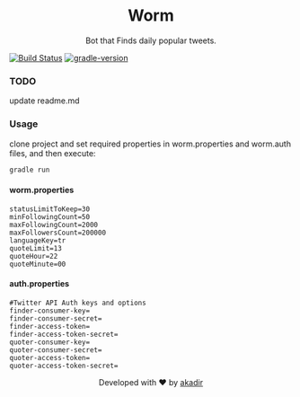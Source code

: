 <h1 align="center">Worm</h1>

<div align="center">
  Bot that Finds daily popular tweets.
</div>

[![Build Status](https://travis-ci.org/akadir/worm.svg?branch=master)](https://travis-ci.org/akadir/worm)
[![gradle-version](https://img.shields.io/badge/gradle-5.5.1-brightgreen)](https://img.shields.io/badge/gradle-5.5.1-brightgreen)

### TODO 

update readme.md

### Usage
clone project and set required properties in worm.properties and worm.auth files, and then execute: 

```groovy
gradle run
```

#### worm.properties

```properties
statusLimitToKeep=30
minFollowingCount=50
maxFollowingCount=2000
maxFollowersCount=200000
languageKey=tr
quoteLimit=13
quoteHour=22
quoteMinute=00
```

#### auth.properties
```properties
#Twitter API Auth keys and options
finder-consumer-key=
finder-consumer-secret=
finder-access-token=
finder-access-token-secret=
quoter-consumer-key=
quoter-consumer-secret=
quoter-access-token=
quoter-access-token-secret=
```

<div align="center">
  Developed with ❤︎ by <a href="https://github.com/akadir">akadir</a>
</div>